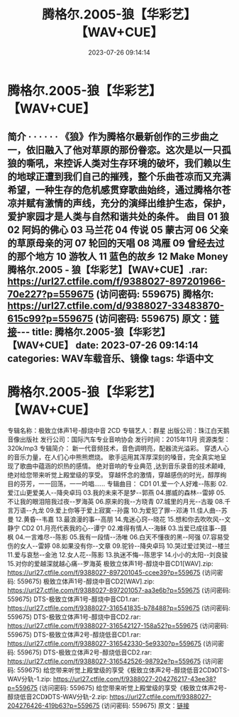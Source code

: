 ﻿---
title: 腾格尔.2005-狼【华彩艺】【WAV+CUE】
date: 2023-07-26 09:14:14
categories: WAV车载音乐、镜像
tags: 华语中文
---
# 腾格尔.2005-狼【华彩艺】【WAV+CUE】

简介 · · · · · ·
《狼》作为腾格尔最新创作的三步曲之一，依旧融入了他对草原的那份眷恋。这次是以一只孤狼的嘶吼，来控诉人类对生存环境的破坏，我们赖以生的地球正遭到我们自己的摧残，整个乐曲苍凉而又充满希望，一种生存的危机感贯穿歌曲始终，通过腾格尔苍凉并赋有激情的声线，充分的演绎出维护生态，保护，爱护家园才是人类与自然和谐共处的条件。
曲目
01 狼
02 阿妈的佛心
03 马兰花
04 传说
05 蒙古河
06 父亲的草原母亲的河
07 轮回的天唱
08 鸿雁
09 曾经去过的那个地方
10 游牧人
11 蓝色的故乡
12 Make Money
腾格尔.2005 - 狼【华彩艺】【WAV+CUE】.rar: https://url27.ctfile.com/f/9388027-897201966-70e227?p=559675
(访问密码: 559675)
腾格尔: https://url27.ctfile.com/d/9388027-33483870-615c99?p=559675
(访问密码: 559675)
原文：[链接](https://blog.sina.com.cn/s/blog_1647c7e76010312uw.html)---
title: 腾格尔.2005-狼【华彩艺】【WAV+CUE】
date: 2023-07-26 09:14:14
categories: WAV车载音乐、镜像
tags: 华语中文
---
# 腾格尔.2005-狼【华彩艺】【WAV+CUE】

专辑名称：极致立体声1号-醇烧中音 2CD
专辑艺人：群星
出版公司：珠江白天鹅音像出版社
发行公司：国际汽车专业音响协会
发行时间：2015年11月
资源类型：320k/mp3
专辑简介：
新一代音频技术，音色调明亮，配器流光溢彩。
穿透人心的音乐力量，在人们心中熊熊燃烧。
歌手运用其浑厚深刻的嗓音，完全真实地呈现了歌曲中蕴涵的炽热的感情。
绝对音响的专业典范 ,达到音乐录音的技术颠峰,绝对给您带来听觉上殿堂级的享受。
穿越怀念的激情，穿越感伤的时光，醇厚绚目的芬芳，一一回荡，一一吟唱......
专辑曲目：
CD1
01.爱一个人好难--陈影
02.爱江山更爱美人--降央卓玛
03.我的未来不是梦--郭燕
04.挪威的森林--雷婷
05.不让我的眼泪陪我过夜--罗海英
06.原来的我--方晓青
07.城里的月光--古璇
08.千言万语--九龙
09.爱上你等于爱上寂寞--孙露
10.为爱犯了罪--邓涛
11.佳人曲--苏曼
12.黄昏--韦嘉
13.最浪漫的事--高朋
14.鬼迷心窍--晓花
15.想和你去吹吹风--文静宁
CD2
01.月亮代表我的心--谭宁
02.难得有情人--海稣
03.当爱已成往事--聂枫
04.一言难尽--陈影
05.我有一段情--汤唯
06.白天不懂夜的黑--阿强
07.容易受伤的女人--雷婷
08.如果没有你--文章
09.驼铃--降央卓玛
10.哭过爱过笑过--楼兰
11.爱与哀愁--金池
12.女人花--陈影
13.执迷不悔--陈思宇
14.小小的太阳--刘良骏
15.对你的爱越深就越心痛--罗海英
极致立体声1号-醇烧中音CD1[WAV].zip: https://url27.ctfile.com/f/9388027-897201045-ccee39?p=559675
(访问密码: 559675)
极致立体声1号-醇烧中音CD2[WAV].zip: https://url27.ctfile.com/f/9388027-897201057-aa3e6b?p=559675
(访问密码: 559675)
DTS-极致立体声1号-醇烧中音CD1.rar: https://url27.ctfile.com/f/9388027-316541835-b78488?p=559675
(访问密码: 559675)
DTS-极致立体声1号-醇烧中音CD2.rar: https://url27.ctfile.com/f/9388027-316542127-158a52?p=559675
(访问密码: 559675)
DTS-极致立体声2号-醇烧低音CD1.rar: https://url27.ctfile.com/f/9388027-316542330-5e9330?p=559675
(访问密码: 559675)
DTS-极致立体声2号-醇烧低音CD2.rar: https://url27.ctfile.com/f/9388027-316542526-98792e?p=559675
(访问密码: 559675)
给您带来听觉上殿堂级的享受《极致立体声2号-醇烧低音2CD》DTS-WAV分轨-1.zip: https://url27.ctfile.com/f/9388027-204276217-43ee38?p=559675
(访问密码: 559675)
给您带来听觉上殿堂级的享受《极致立体声2号-醇烧低音2CD》DTS-WAV分轨-2.zip: https://url27.ctfile.com/f/9388027-204276426-419b63?p=559675
(访问密码: 559675)
原文：[链接](https://blog.sina.com.cn/s/blog_1647c7e76010312uw.html)